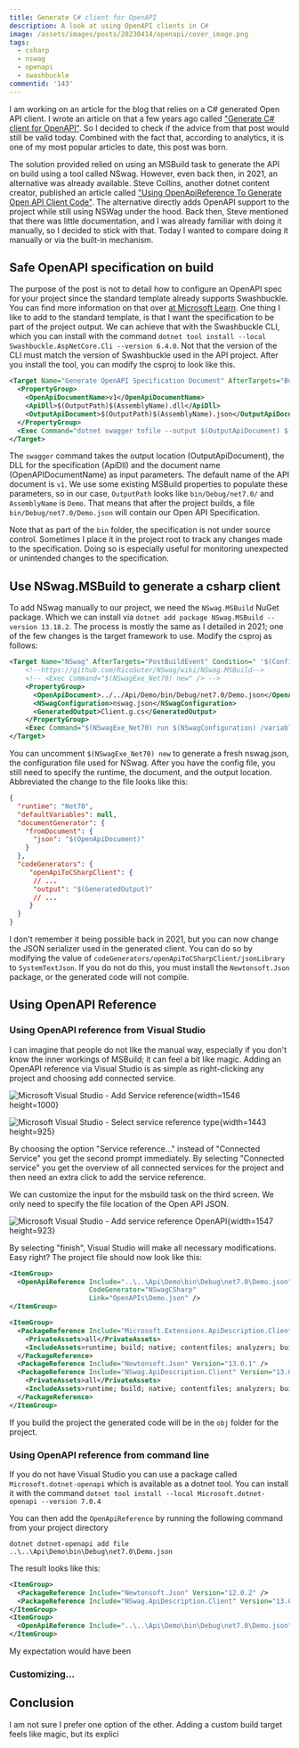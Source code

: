 ```yaml
---
title: Generate C# client for OpenAPI
description: A look at using OpenAPI clients in C#
image: /assets/images/posts/20230414/openapi/cover_image.png
tags:
  - csharp
  - nswag
  - openapi
  - swashbuckle
commentid: '143'
---
```

I am working on an article for the blog that relies on a C# generated Open API client. I wrote an article on that a few years ago called ["Generate C# client for OpenAPI"](https://kaylumah.nl/2021/05/23/generate-csharp-client-for-openapi.html). So I decided to check if the advice from that post would still be valid today. Combined with the fact that, according to analytics, it is one of my most popular articles to date, this post was born. 

The solution provided relied on using an MSBuild task to generate the API on build using a tool called NSwag. However, even back then, in 2021, an alternative was already available. Steve Collins, another dotnet content creator, published an article called ["Using OpenApiReference To Generate Open API Client Code"](https://stevetalkscode.co.uk/openapireference-commands). The alternative directly adds OpenAPI support to the project while still using NSWag under the hood. Back then, Steve mentioned that there was little documentation, and I was already familiar with doing it manually, so I decided to stick with that. Today I wanted to compare doing it manually or via the built-in mechanism.

## Safe OpenAPI specification on build

The purpose of the post is not to detail how to configure an OpenAPI spec for your project since the standard template already supports Swashbuckle. You can find more information on that over [at Microsoft Learn](https://learn.microsoft.com/en-us/aspnet/core/tutorials/getting-started-with-swashbuckle?view=aspnetcore-7.0&tabs=visual-studio). One thing I like to add to the standard template, is that I want the specification to be part of the project output. We can achieve that with the Swashbuckle CLI, which you can install with the command `dotnet tool install --local Swashbuckle.AspNetCore.Cli --version 6.4.0`. Not that the version of the CLI must match the version of Swashbuckle used in the API project. After you install the tool, you can modify the csproj to look like this.

```xml
<Target Name="Generate OpenAPI Specification Document" AfterTargets="Build">
  <PropertyGroup>
    <OpenApiDocumentName>v1</OpenApiDocumentName>
    <ApiDll>$(OutputPath)$(AssemblyName).dll</ApiDll>
    <OutputApiDocument>$(OutputPath)$(AssemblyName).json</OutputApiDocument>
  </PropertyGroup>
  <Exec Command="dotnet swagger tofile --output $(OutputApiDocument) $(ApiDll) $(OpenApiDocumentName)" ContinueOnError="true" />
</Target>
```

The `swagger` command takes the output location (OutputApiDocument), the DLL for the specification (ApiDll) and the document name (OpenAPIDocumentName) as input parameters. The default name of the API document is `v1`. We use some existing MSBuild properties to populate these parameters, so in our case, `OutputPath` looks like `bin/Debug/net7.0/` and `AssemblyName` is `Demo`. That means that after the project builds, a file `bin/Debug/net7.0/Demo.json` will contain our Open API Specification.

Note that as part of the `bin` folder, the specification is not under source control. Sometimes I place it in the project root to track any changes made to the specification. Doing so is especially useful for monitoring unexpected or unintended changes to the specification.

## Use NSwag.MSBuild to generate a csharp client

To add NSwag manually to our project, we need the `NSwag.MSBuild` NuGet package. Which we can install via `dotnet add package NSwag.MSBuild --version 13.18.2`. The process is mostly the same as I detailed in 2021; one of the few changes is the target framework to use. Modify the csproj as follows:

```xml
<Target Name="NSwag" AfterTargets="PostBuildEvent" Condition=" '$(Configuration)' == 'Debug' ">
    <!--https://github.com/RicoSuter/NSwag/wiki/NSwag.MSBuild-->
    <!-- <Exec Command="$(NSwagExe_Net70) new" /> -->
    <PropertyGroup>
      <OpenApiDocument>../../Api/Demo/bin/Debug/net7.0/Demo.json</OpenApiDocument>
      <NSwagConfiguration>nswag.json</NSwagConfiguration>
      <GeneratedOutput>Client.g.cs</GeneratedOutput>
    </PropertyGroup>
    <Exec Command="$(NSwagExe_Net70) run $(NSwagConfiguration) /variables:OpenApiDocument=$(OpenApiDocument),GeneratedOutput=$(GeneratedOutput)" />
</Target>
```

You can uncomment `$(NSwagExe_Net70) new` to generate a fresh nswag.json, the configuration file used for NSwag. After you have the config file, you still need to specify the runtime, the document, and the output location. Abbreviated the change to the file looks like this:

```json
{
  "runtime": "Net70",
  "defaultVariables": null,
  "documentGenerator": {
    "fromDocument": {
      "json": "$(OpenApiDocument)"
    }
  },
  "codeGenerators": {
     "openApiToCSharpClient": { 
      // ...
      "output": "$(GeneratedOutput)"
      // ...
     }
  }
}
```

I don't remember it being possible back in 2021, but you can now change the JSON serializer used in the generated client. You can do so by modifying the value of `codeGenerators/openApiToCSharpClient/jsonLibrary` to `SystemTextJson`. If you do not do this, you must install the `Newtonsoft.Json` package, or the generated code will not compile.

## Using OpenAPI Reference

### Using OpenAPI reference from Visual Studio

I can imagine that people do not like the manual way, especially if you don't know the inner workings of MSBuild; it can feel a bit like magic. Adding an OpenAPI reference via Visual Studio is as simple as right-clicking any project and choosing add connected service.

![Microsoft Visual Studio - Add Service reference](/assets/images/posts/20230414/openapi/01_add_service_reference.png){width=1546 height=1000}

![Microsoft Visual Studio - Select service reference type](/assets/images/posts/20230414/openapi/02_select_service_type.png){width=1443 height=925}

By choosing the option "Service reference..." instead of "Connected Service" you get the second prompt immediately. By selecting "Connected service" you get the overview of all connected services for the project and then need an extra click to add the service reference.

We can customize the input for the msbuild task on the third screen. We only need to specify the file location of the Open API JSON.

![Microsoft Visual Studio - Add service reference OpenAPI](/assets/images/posts/20230414/openapi/03_add_openapi.png){width=1547 height=923}

By selecting "finish", Visual Studio will make all necessary modifications. Easy right? The project file should now look like this:

```xml
<ItemGroup>
  <OpenApiReference Include="..\..\Api\Demo\bin\Debug\net7.0\Demo.json" 
                    CodeGenerator="NSwagCSharp"
                    Link="OpenAPIs\Demo.json" />
</ItemGroup>

<ItemGroup>
  <PackageReference Include="Microsoft.Extensions.ApiDescription.Client" Version="3.0.0">
    <PrivateAssets>all</PrivateAssets>
    <IncludeAssets>runtime; build; native; contentfiles; analyzers; buildtransitive</IncludeAssets>
  </PackageReference>
  <PackageReference Include="Newtonsoft.Json" Version="13.0.1" />
  <PackageReference Include="NSwag.ApiDescription.Client" Version="13.0.5">
    <PrivateAssets>all</PrivateAssets>
    <IncludeAssets>runtime; build; native; contentfiles; analyzers; buildtransitive</IncludeAssets>
  </PackageReference>
</ItemGroup>
```

If you build the project the generated code will be in the `obj` folder for the project.

### Using OpenAPI reference from command line

If you do not have Visual Studio you can use a package called `Microsoft.dotnet-openapi` which is available as a dotnet tool.
You can install it with the command `dotnet tool install --local Microsoft.dotnet-openapi --version 7.0.4`

You can then add the `OpenApiReference` by running the following command from your project directory

```shell
dotnet dotnet-openapi add file ..\..\Api\Demo\bin\Debug\net7.0\Demo.json
```

The result looks like this:

```xml
<ItemGroup>
  <PackageReference Include="Newtonsoft.Json" Version="12.0.2" />
  <PackageReference Include="NSwag.ApiDescription.Client" Version="13.0.5" />
</ItemGroup>
<ItemGroup>
  <OpenApiReference Include="..\..\Api\Demo\bin\Debug\net7.0\Demo.json" />
</ItemGroup>
```

My expectation would have been


### Customizing...

## Conclusion

I am not sure I prefer one option of the other. Adding a custom build target feels like magic, but its explici